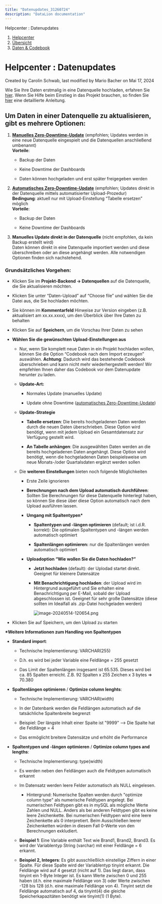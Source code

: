 ```yaml
---
title: "Datenupdates_31260724"
description: "DataLion documentation"
---
```


Helpcenter : Datenupdates  

1.  [Helpcenter](index.html)
2.  [Übersicht](2982609.html)
3.  [Daten & Codebook](3440667.html)

# Helpcenter : Datenupdates

Created by Carolin Schwab, last modified by Mario Bacher on Mai 17, 2024

Wie Sie Ihre Daten erstmalig in eine Datenquelle hochladen, erfahren Sie [hier](31293445.html). Wenn Sie Hilfe beim Einstieg in das Projekt brauchen, so finden Sie [hier](Erste-Schritte-in-DataLion_3473511.html) eine detaillierte Anleitung.

## Um Daten in einer Datenquelle zu aktualisieren, gibt es mehrere Optionen:

1.  [**Manuelles Zero-Downtime-Update**](19595265.html) (empfohlen; Updates werden in eine neue Datenquelle eingespielt und die Datenquellen anschließend umbenannt)  
    **Vorteile**:
    
    -   Backup der Daten
        
    -   Keine Downtime der Dashboards
        
    -   Daten können hochgeladen und erst später freigegeben werden  
        
2.  [**Automatisches Zero-Downtime-Update**](10256398.html) (empfohlen; Updates direkt in der Datenquelle mittels automatisierter Upload-Prozedur)  
    **Bedingung**: aktuell nur mit Upload-Einstellung “Tabelle ersetzen” möglich  
    **Vorteile**:
    
    -   Backup der Daten
        
    -   Keine Downtime der Dashboards  
        
3.  **Manuelles Update direkt in der Datenquelle** (nicht empfohlen, da kein Backup erstellt wird)  
    Daten können direkt in eine Datenquelle importiert werden und diese überschreiben oder an diese angehängt werden. Alle notwendigen Optionen finden sich nachstehend.
    

### Grundsätzliches Vorgehen:

-   Klicken Sie im **Projekt-Backend → Datenquellen** auf die Datenquelle, die Sie aktualisieren möchten.
    
-   Klicken Sie unter “Daten-Upload” auf “Choose file” und wählen Sie die Datei aus, die Sie hochladen möchten.
    
-   Sie können im **Kommentarfeld** Hinweise zur Version eingeben (z.B. aktualisiert am xx.xx.xxxx), um den Überblick über Ihre Daten zu behalten
    
-   Klicken Sie auf **Speichern**, um die Vorschau Ihrer Daten zu sehen
    
-   **Wählen Sie die gewünschten Upload-Einstellungen aus**
    
    -   Nur, wenn Sie komplett neue Daten in ein Projekt hochladen wollen, können Sie die Option “Codebook nach dem Import erzeugen” auswählen. **Achtung**: Dadurch wird das bestehende Codebook überschrieben und kann nicht mehr wiederhergestellt werden! Wir empfehlen Ihnen daher das Codebook vor dem Datenupdate herunter zu laden.
        
    -   **Update-Art:**
        
        -   Normales Update (manuelles Update)
            
        -   Update ohne Downtime ([automatisches Zero-Downtime-Update](10256398.html))
            
    -   **Update-Strategie**
        
        -   **Tabelle ersetzen**: Die bereits hochgeladenen Daten werden durch die neuen Daten überschrieben. Diese Option wird benötigt, wenn mit jedem Upload ein Gesamtdatensatz zur Verfügung gestellt wird.
            
        -   **An Tabelle anhängen**: Die ausgewählten Daten werden an die bereits hochgeladenen Daten angehängt. Diese Option wird benötigt, wenn die hochgeladenen Daten beispielsweise um neue Monats-/oder Quartalsdaten ergänzt werden sollen  
            
    -   Die **weiteren Einstellungen** bieten noch folgende Möglichkeiten
        
        -   Erste Zeile ignorieren
            
        -   **Berechnungen nach dem Upload automatisch durchführen**:  
            Sollten Sie Berechnungen für diese Datenquelle hinterlegt haben, so können Sie diese über diese Option automatisch nach dem Upload ausführen lassen.
            
        -   **Umgang mit Spaltentypen\***
            
            -   **Spaltentypen und -längen optimieren** (default; ist i.d.R. korrekt): Die optimalen Spaltentypen und -längen werden automatisch optimiert
                
            -   **Spaltenlängen optimieren:** nur die Spaltenlängen werden automatisch optimiert
                
        -   **Uploadoption “Wie wollen Sie die Daten hochladen?”**
            
            -   **Jetzt hochladen** (default): der Uplodad startet direkt. Geeignet für kleinere Datensätze
                
            -   **Mit Benachrichtigung hochladen**: der Upload wird im Hintergrund ausgeführt und Sie erhalten eine Benachrichtigung per E-Mail, sobald der Upload abgeschlossen ist. Geeignet für sehr große Datensätze (diese sollten im Idealfall als .zip-Datei hochgeladen werden)  
                
                ![image-20240514-120654.png](/img/31522826.png?width=664)
-   Klicken Sie auf Speichern, um den Upload zu starten
    

**\*Weitere Informationen zum Handling von Spaltentypen**

-   **Standard import**:
    
    -   Technische Implementierung: VARCHAR(255)
        
    -   D.h. es wird bei jeder Variable eine Feldlänge = 255 gesetzt
        
    -   Das Limit der Spaltenlängen insgesamt ist 65.535. Dieses wird bei ca. 85 Spalten erreicht. Z.B. 92 Spalten x 255 Zeichen x 3 bytes => 70.380
        
-   **Spaltenlängen optimieren** / **Optimize column lenghts**:
    
    -   Technische Implementierung: VARCHAR(width)
        
    -   In der Datenbank werden die Feldlängen automatisch auf die tatsächliche Spaltenbreite begrenzt 
        
    -   Beispiel: Der längste Inhalt einer Spalte ist "9999" --> Die Spalte hat die Feldlänge = 4 
        
    -   Das ermöglicht breitere Datensätze und erhöht die Performance
        
-   **Spaltentypen und -längen optimieren** / **Optimize column types and lengths**:
    
    -   Technische Implementierung: type(width)
        
    -   Es werden neben den Feldlängen auch die Feldtypen automatisch erkannt
        
    -   Im Datensatz werden leere Felder automatisch als NULL eingelesen.
        
        -   Hintergrund: Numerische Spalten werden durch "optimize column type" als numerische Feldtypen angelegt. Bei numerischen Feldtypen gibt es in mySQL als mögliche Werte Zahlen und NULL. Anders als bei anderen Feldtypen gibt es keine leere Zeichenkette. Bei numerischen Feldtypen wird eine leere Zeichenkette als 0 interpretiert. Beim Ausschließen leerer Zeichenketten würden in diesem Fall 0-Werte von den Berechnungen exkludiert.  
            
    -   **Beispiel 1**: Eine Variable enthält Text wie Brand1, Brand2, Brand3. Es wird der Variablentyp String (varchar) mit einer Feldlänge = 6 erkannt.
        
    -   **Beispiel 2, Integers**: Es gibt ausschließlich einstellige Ziffern in einer Spalte. Für diese Spalte wird der Variablentyp tinyint erkannt. Die Feldlänge wird auf 4 gesetzt (nicht auf 1). Das liegt daran, dass tinyint ein 1-Byte Integer ist. Es kann Werte zwischen 0 und 255 haben (d.h. eine maximale Feldlänge von 3) oder Werte zwischen -128 bis 128 (d.h. eine maximale Feldlänge von 4). Tinyint setzt die Feldlänge automatisch auf 4, da tinyint(4) die gleiche Speicherkapazitäten benötigt wie tinyint(1) (1 Byte).